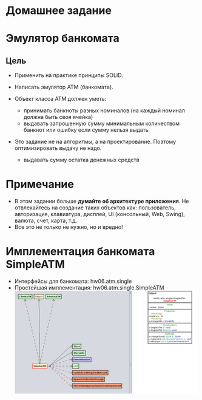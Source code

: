 # Домашнее задание
# Эмулятор банкомата
## Цель
* Применить на практике принципы SOLID.
* Написать эмулятор АТМ (банкомата).

* Объект класса АТМ должен уметь:
    - принимать банкноты разных номиналов (на каждый номинал должна быть своя ячейка)
    - выдавать запрошенную сумму минимальным количеством банкнот или ошибку если сумму нельзя выдать
* Это задание не на алгоритмы, а на проектирование.
Поэтому оптимизировать выдачу не надо.
    - выдавать сумму остатка денежных средств

# Примечание
* В этом задании больше __думайте об архитектуре приложения__.
Не отвлекайтесь на создание таких объектов как: пользователь, авторизация, клавиатура, дисплей,
UI (консольный, Web, Swing), валюта, счет, карта, т.д. 
* Все это не только не нужно, но и вредно!

# Имплементация банкомата SimpleATM
* Интерфейсы для банкомата: hw06.atm.single
* Простейшая имплементация: hw06.atm.single.SimpleATM
![bank](./imgs/Screenshot%20from%202020-06-01%2001-44-36.png)

